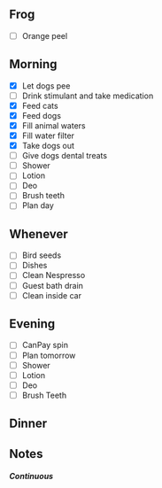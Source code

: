 ## Frog
- [ ] Orange peel 

## Morning 
- [x] Let dogs pee
- [ ] Drink stimulant and take medication
- [x] Feed cats
- [x] Feed dogs
- [x] Fill animal waters
- [x] Fill water filter
- [x] Take dogs out 
- [ ] Give dogs dental treats
- [ ] Shower
- [ ] Lotion
- [ ] Deo
- [ ] Brush teeth
- [ ] Plan day

## Whenever
- [ ] Bird seeds 
- [ ] Dishes
- [ ] Clean Nespresso
- [ ] Guest bath drain 
- [ ] Clean inside car

## Evening
- [ ] CanPay spin
- [ ] Plan tomorrow 
- [ ] Shower 
- [ ] Lotion 
- [ ] Deo 
- [ ] Brush Teeth 

## Dinner

## Notes 

##### Continuous 
